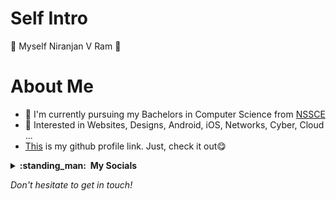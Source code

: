 # Self Intro

👋 Myself Niranjan V Ram 🥸

# About Me
- 🌱 I'm currently pursuing my Bachelors in Computer Science from [NSSCE](https://nssce.ac.in/)
- 👀 Interested in Websites, Designs, Android, iOS, Networks, Cyber, Cloud ...
- [This](https://github.com/NiranjanVRam/) is my github profile link. Just, check it out😋

<details>
  <summary><b>:standing_man: &nbsp;My Socials</b></summary>
  <br/>
<p align="left">
    <a href="https://twitter.com/NiranjanVRam">
        <img height="35px" src="https://img.icons8.com/fluent/48/000000/twitter.png" />
    </a>
    <a href="https://linkedin.com/in/niranjanvram">
        <img height="35px" src="https://img.icons8.com/ios-filled/50/000000/linkedin.png" />
    </a>
    <a href="mailto:niranjanvram@gmail.com">
        <img height="35px" src="https://img.icons8.com/color/48/000000/gmail-new.png" />
    </a>
    <a href="https://github.com/NiranjanVRam">
        <img height="35px" src="https://img.icons8.com/ios-filled/50/000000/github.png" />
    </a>
</p>
</details>

<p align=left>
<em>Don't hesitate to get in touch!</em>
</p>

